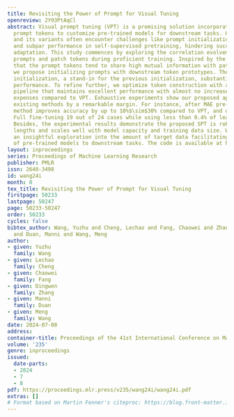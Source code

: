 ```yaml
---
title: Revisiting the Power of Prompt for Visual Tuning
openreview: 2Y93PtAqCl
abstract: Visual prompt tuning (VPT) is a promising solution incorporating learnable
  prompt tokens to customize pre-trained models for downstream tasks. However, VPT
  and its variants often encounter challenges like prompt initialization, prompt length,
  and subpar performance in self-supervised pretraining, hindering successful contextual
  adaptation. This study commences by exploring the correlation evolvement between
  prompts and patch tokens during proficient training. Inspired by the observation
  that the prompt tokens tend to share high mutual information with patch tokens,
  we propose initializing prompts with downstream token prototypes. The strategic
  initialization, a stand-in for the previous initialization, substantially improves
  performance. To refine further, we optimize token construction with a streamlined
  pipeline that maintains excellent performance with almost no increase in computational
  expenses compared to VPT. Exhaustive experiments show our proposed approach outperforms
  existing methods by a remarkable margin. For instance, after MAE pre-training, our
  method improves accuracy by up to 10%$\sim$30% compared to VPT, and outperforms
  Full fine-tuning 19 out of 24 cases while using less than 0.4% of learnable parameters.
  Besides, the experimental results demonstrate the proposed SPT is robust to prompt
  lengths and scales well with model capacity and training data size. We finally provide
  an insightful exploration into the amount of target data facilitating the adaptation
  of pre-trained models to downstream tasks. The code is available at https://github.com/WangYZ1608/Self-Prompt-Tuning.
layout: inproceedings
series: Proceedings of Machine Learning Research
publisher: PMLR
issn: 2640-3498
id: wang24i
month: 0
tex_title: Revisiting the Power of Prompt for Visual Tuning
firstpage: 50233
lastpage: 50247
page: 50233-50247
order: 50233
cycles: false
bibtex_author: Wang, Yuzhu and Cheng, Lechao and Fang, Chaowei and Zhang, Dingwen
  and Duan, Manni and Wang, Meng
author:
- given: Yuzhu
  family: Wang
- given: Lechao
  family: Cheng
- given: Chaowei
  family: Fang
- given: Dingwen
  family: Zhang
- given: Manni
  family: Duan
- given: Meng
  family: Wang
date: 2024-07-08
address:
container-title: Proceedings of the 41st International Conference on Machine Learning
volume: '235'
genre: inproceedings
issued:
  date-parts:
  - 2024
  - 7
  - 8
pdf: https://proceedings.mlr.press/v235/wang24i/wang24i.pdf
extras: []
# Format based on Martin Fenner's citeproc: https://blog.front-matter.io/posts/citeproc-yaml-for-bibliographies/
---
```

